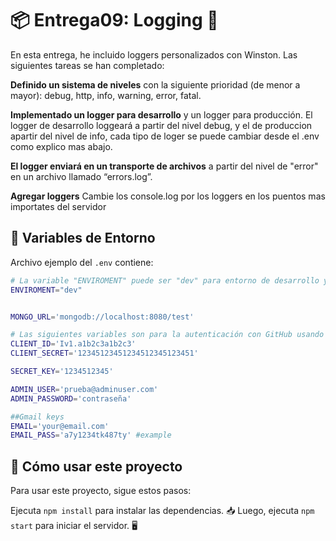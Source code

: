 # 📦 Entrega09: Logging  🚀

En esta entrega, he incluido loggers personalizados con Winston. Las siguientes tareas se han completado:

**Definido un sistema de niveles** con la siguiente prioridad (de menor a mayor): debug, http, info, warning, error, fatal.


**Implementado un logger para desarrollo** y un logger para producción. El logger de desarrollo loggeará a partir del nivel debug, y el de produccion apartir del nivel de info, cada tipo de loger se puede cambiar desde el .env como explico mas abajo.

**El logger enviará en un transporte de archivos** a partir del nivel de "error" en un archivo llamado “errors.log”.

**Agregar loggers** Cambie los console.log por los loggers en los puentos mas importates del servidor

## 📝 Variables de Entorno

Archivo ejemplo del `.env` contiene:

```bash
# La variable "ENVIROMENT" puede ser "dev" para entorno de desarrollo y "prod" para un ejemplo de produccion 
ENVIROMENT="dev"


MONGO_URL='mongodb://localhost:8080/test' 

# Las siguientes variables son para la autenticación con GitHub usando Passport
CLIENT_ID='Iv1.a1b2c3a1b2c3'
CLIENT_SECRET='12345123451234512345123451'

SECRET_KEY='1234512345'

ADMIN_USER='prueba@adminuser.com'
ADMIN_PASSWORD='contraseña'

##Gmail keys
EMAIL='your@email.com'
EMAIL_PASS='a7y1234tk487ty' #example 
```
## 🚀 Cómo usar este proyecto

Para usar este proyecto, sigue estos pasos:

Ejecuta `npm install` para instalar las dependencias. 📥
Luego, ejecuta `npm start` para iniciar el servidor. 🖥️
